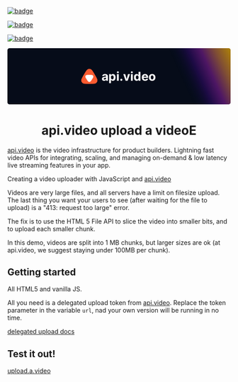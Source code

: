 [![badge](https://img.shields.io/twitter/follow/api_video?style=social)](https://twitter.com/intent/follow?screen_name=api_video)

[![badge](https://img.shields.io/github/stars/apivideo/blobUpload?style=social)](https://github.com/apivideo/blobUpload)

[![badge](https://img.shields.io/discourse/topics?server=https%3A%2F%2Fcommunity.api.video)](https://community.api.video)

![](https://github.com/apivideo/.github/blob/main/assets/apivideo_banner.png)

<h1 align="center">api.video upload a videoE</h1>

[api.video](https://api.video) is the video infrastructure for product builders. Lightning fast video APIs for integrating, scaling, and managing on-demand & low latency live streaming features in your app.

Creating a video uploader with JavaScript and [api.video](https://api.video)

Videos are very large files, and all servers have a limit on filesize upload.  The last thing you want your users to see (after waiting for the file to upload) is a "413: request too large" error.

The fix is to use the HTML 5 File API to slice the video into smaller bits, and to upload each smaller chunk.

In this demo, videos are split into 1 MB chunks, but larger sizes are ok (at api.video, we suggest staying under 100MB per chunk). 


## Getting started

All HTML5 and vanilla JS.

All you need is a delegated upload token from [api.video](https://api.video). Replace the token parameter in the variable ```url```, nad your own version will be running in no time.

[delegated upload docs](https://docs.api.video/reference#videos-delegated-upload)

## Test it out!

[upload.a.video](https://upload.a.video)
